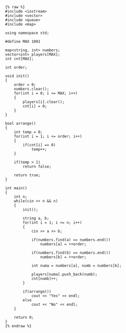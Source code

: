     {% raw %}
    #include <iostream>
    #include <vector>
    #include <queue>
    #include <map>
    
    using namespace std;
    
    #define MAX 1001
    
    map<string, int> numbers;
    vector<int> players[MAX];
    int cnt[MAX];
    
    int order;
    
    void init()
    {
    	order = 0;
    	numbers.clear();
    	for(int i = 0; i <= MAX; i++)
    	{
    		players[i].clear();
    		cnt[i] = 0;
    	}
    }
    
    bool arrange()
    {
    	int temp = 0;
    	for(int i = 1; i <= order; i++)	
    	{
    		if(cnt[i] == 0)
    			temp++;
    	}
    
    	if(temp > 1)
    		return false;
    
    	return true;
    }
    
    int main()
    {
    	int n;
    	while(cin >> n && n)
    	{
    		init();		
    
    		string a, b;
    		for(int i = 1; i <= n; i++)
    		{
    			cin >> a >> b;
    
    			if(numbers.find(a) == numbers.end())
    				numbers[a] = ++order;
    
    			if(numbers.find(b) == numbers.end())
    				numbers[b] = ++order;
    
    			int numa = numbers[a], numb = numbers[b];
    
    			players[numa].push_back(numb);
    			cnt[numb]++;
    		}
    
    		if(arrange())
    			cout << "Yes" << endl;
    		else
    			cout << "No" << endl;
    	}
    
    	return 0;
    }
    {% endraw %}

